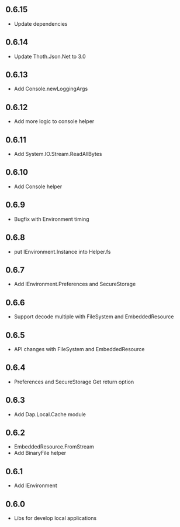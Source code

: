## 0.6.15
* Update dependencies

## 0.6.14
* Update Thoth.Json.Net to 3.0

## 0.6.13
* Add Console.newLoggingArgs

## 0.6.12
* Add more logic to console helper

## 0.6.11
* Add System.IO.Stream.ReadAllBytes

## 0.6.10
* Add Console helper

## 0.6.9
* Bugfix with Environment timing

## 0.6.8
* put IEnvironment.Instance into Helper.fs

## 0.6.7
* Add IEnvironment.Preferences and SecureStorage

## 0.6.6
* Support decode multiple with FileSystem and EmbeddedResource

## 0.6.5
* API changes with FileSystem and EmbeddedResource

## 0.6.4
* Preferences and SecureStorage Get return option

## 0.6.3
* Add Dap.Local.Cache module

## 0.6.2
* EmbeddedResource.FromStream
* Add BinaryFile helper

## 0.6.1
* Add IEnvironment

## 0.6.0
* Libs for develop local applications